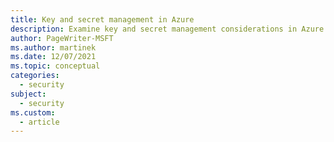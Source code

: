 ```yaml
---
title: Key and secret management in Azure
description: Examine key and secret management considerations in Azure. Protect keys by storing them in the managed key vault service.
author: PageWriter-MSFT
ms.author: martinek
ms.date: 12/07/2021
ms.topic: conceptual
categories:
  - security
subject:
  - security
ms.custom:
  - article
---
```

